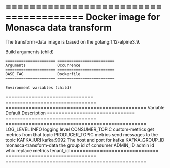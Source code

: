 =======================================
Docker image for Monasca data transform
=======================================
The transform-data image is based on the golang:1.12-alpine3.9.

Build arguments (child)
~~~~~~~~~~~~~~~~~~~~~~~
====================== =========================
Arguments              Occurrence
====================== =========================
BASE_TAG               Dockerfile
====================== =========================

Environment variables (child)
~~~~~~~~~~~~~~~~~~~~~~~~~~~~~
============================== =============================== ================================================
Variable                       Default                         Description
============================== =============================== ================================================
LOG_LEVEL                      INFO                            logging level
CONSUMER_TOPIC                 custom-metrics                  get metrics from that topic
PRODUCER_TOPIC                 metrics                         send messages to the topic
KAFKA_URI                      kafka:9092                      The host and port for kafka
KAFKA_GROUP_ID 	               monasca-transform-data          the group id of consumer
ADMIN_ID                       admin                           id whic replace metrics tenant_id
============================== =============================== ================================================